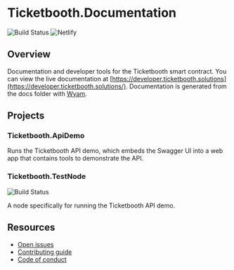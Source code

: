 # Ticketbooth.Documentation

![Build Status](https://dev.azure.com/developmomentum/Ticketbooth/_apis/build/status/Docs?branchName=master)
![Netlify](https://img.shields.io/netlify/c03dc389-d69c-4203-bd5f-540f145e2896)

## Overview

Documentation and developer tools for the Ticketbooth smart contract. You can view the live documentation at [https://developer.ticketbooth.solutions](https://developer.ticketbooth.solutions/).  Documentation is generated from the docs folder with [Wyam](https://wyam.io/).

## Projects

### Ticketbooth.ApiDemo

Runs the Ticketbooth API demo, which embeds the Swagger UI into a web app that contains tools to demonstrate the API.

### Ticketbooth.TestNode
![Build Status](https://dev.azure.com/developmomentum/Ticketbooth/_apis/build/status/Test%20Node?branchName=master)

A node specifically for running the Ticketbooth API demo.

## Resources

* [Open issues](https://github.com/ticketbooth-solutions/Ticketbooth.Documentation/issues)
* [Contributing guide](https://github.com/ticketbooth-solutions/Ticketbooth.Documentation/blob/master/CONTRIBUTING.md)
* [Code of conduct](https://github.com/ticketbooth-solutions/Ticketbooth.Documentation/blob/master/CODE_OF_CONDUCT.md)
